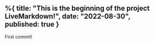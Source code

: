%{
    title: "This is the beginning of the project LiveMarkdown!",
    date: "2022-08-30",
    published: true
}
---

First commit!